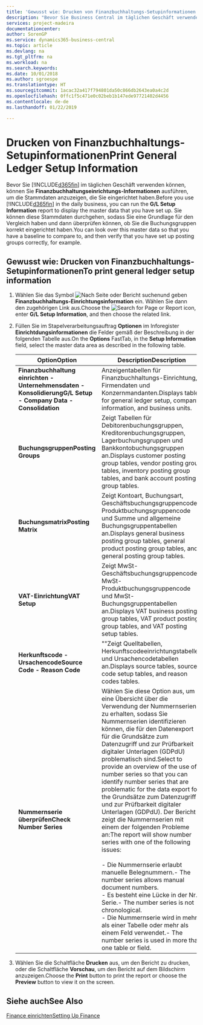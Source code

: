 ```yaml
---
title: 'Gewusst wie: Drucken von Finanzbuchhaltungs-Setupinformationen'
description: "Bevor Sie Business Central im täglichen Geschäft verwenden können, können Sie Finanzbuchhaltungseinrichtungs-Informationen ausführen, um die Stammdaten anzuzeigen, die Sie eingerichtet haben."
services: project-madeira
documentationcenter: 
author: SorenGP
ms.service: dynamics365-business-central
ms.topic: article
ms.devlang: na
ms.tgt_pltfrm: na
ms.workload: na
ms.search.keywords: 
ms.date: 10/01/2018
ms.author: sgroespe
ms.translationtype: HT
ms.sourcegitcommit: 1acac32a417f794801da50c866db2643ea0a4c2d
ms.openlocfilehash: 0ffc1f5c471e0c02beb1b147ede97721402d4456
ms.contentlocale: de-de
ms.lasthandoff: 01/22/2019

---
```

# <a name="print-general-ledger-setup-information"></a><span data-ttu-id="6086f-103">Drucken von Finanzbuchhaltungs-Setupinformationen</span><span class="sxs-lookup"><span data-stu-id="6086f-103">Print General Ledger Setup Information</span></span>
<span data-ttu-id="6086f-104">Bevor Sie [!INCLUDE[d365fin](../../includes/d365fin_md.md)] im täglichen Geschäft verwenden können, können Sie **Finanzbuchhaltungseinrichtungs-Informationen** ausführen, um die Stammdaten anzuzeigen, die Sie eingerichtet haben.</span><span class="sxs-lookup"><span data-stu-id="6086f-104">Before you use [!INCLUDE[d365fin](../../includes/d365fin_md.md)] in the daily business, you can run the **G/L Setup Information** report to display the master data that you have set up.</span></span> <span data-ttu-id="6086f-105">Sie können diese Stammdaten durchgehen, sodass Sie eine Grundlage für den Vergleich haben und dann überprüfen können, ob Sie die Buchungsgruppen korrekt eingerichtet haben.</span><span class="sxs-lookup"><span data-stu-id="6086f-105">You can look over this master data so that you have a baseline to compare to, and then verify that you have set up posting groups correctly, for example.</span></span>  

## <a name="to-print-general-ledger-setup-information"></a><span data-ttu-id="6086f-106">Gewusst wie: Drucken von Finanzbuchhaltungs-Setupinformationen</span><span class="sxs-lookup"><span data-stu-id="6086f-106">To print general ledger setup information</span></span>  

1.  <span data-ttu-id="6086f-107">Wählen Sie das Symbol ![Nach Seite oder Bericht suchen](../../media/ui-search/search_small.png " Nach Seite oder Bericht suchen")und geben **Finanzbuchhaltungs-Einrichtungsinformation** ein. Wählen Sie dann den zugehörigen Link aus.</span><span class="sxs-lookup"><span data-stu-id="6086f-107">Choose the ![Search for Page or Report](../../media/ui-search/search_small.png "Search for Page or Report icon") icon, enter **G/L Setup Information**, and then choose the related link.</span></span>  
2.  <span data-ttu-id="6086f-108">Füllen Sie im Stapelverarbeitungsauftrag **Optionen** im Inforegister **Einrichtdungsinformationen** die Felder gemäß der Beschreibung in der folgenden Tabelle aus.</span><span class="sxs-lookup"><span data-stu-id="6086f-108">On the **Options** FastTab, in the **Setup Information** field, select the master data area as described in the following table.</span></span>  

    |<span data-ttu-id="6086f-109">Option</span><span class="sxs-lookup"><span data-stu-id="6086f-109">Option</span></span>|<span data-ttu-id="6086f-110">Description</span><span class="sxs-lookup"><span data-stu-id="6086f-110">Description</span></span>|  
    |-------------------------------------|---------------------------------------|  
    |<span data-ttu-id="6086f-111">**Finanzbuchhaltung einrichten - Unternehmensdaten - Konsolidierung**</span><span class="sxs-lookup"><span data-stu-id="6086f-111">**G/L Setup - Company Data - Consolidation**</span></span>|<span data-ttu-id="6086f-112">Anzeigentabellen für Finanzbuchhaltungs-Einrichtung, Firmendaten und Konzernmandanten.</span><span class="sxs-lookup"><span data-stu-id="6086f-112">Displays tables for general ledger setup, company information, and business units.</span></span>|  
    |<span data-ttu-id="6086f-113">**Buchungsgruppen**</span><span class="sxs-lookup"><span data-stu-id="6086f-113">**Posting Groups**</span></span>|<span data-ttu-id="6086f-114">Zeigt Tabellen für Debitorenbuchungsgruppen, Kreditorenbuchungsgruppen, Lagerbuchungsgruppen und Bankkontobuchungsgruppen an.</span><span class="sxs-lookup"><span data-stu-id="6086f-114">Displays customer posting group tables, vendor posting group tables, inventory posting group tables, and bank account posting group tables.</span></span>|  
    |<span data-ttu-id="6086f-115">**Buchungsmatrix**</span><span class="sxs-lookup"><span data-stu-id="6086f-115">**Posting Matrix**</span></span>|<span data-ttu-id="6086f-116">Zeigt Kontoart, Buchungsart, Geschäftsbuchungsgruppencode, Produktbuchungsgruppencode und Summe und allgemeine Buchungsgruppentabellen an.</span><span class="sxs-lookup"><span data-stu-id="6086f-116">Displays general business posting group tables, general product posting group tables, and general posting group tables.</span></span>|  
    |<span data-ttu-id="6086f-117">**VAT-Einrichtung**</span><span class="sxs-lookup"><span data-stu-id="6086f-117">**VAT Setup**</span></span>|<span data-ttu-id="6086f-118">Zeigt MwSt-Geschäftsbuchungsgruppencode, MwSt-Produktbuchungsgruppencode und MwSt- Buchungsgruppentabellen an.</span><span class="sxs-lookup"><span data-stu-id="6086f-118">Displays VAT business posting group tables, VAT product posting group tables, and VAT posting setup tables.</span></span>|  
    |<span data-ttu-id="6086f-119">**Herkunftscode - Ursachencode**</span><span class="sxs-lookup"><span data-stu-id="6086f-119">**Source Code - Reason Code**</span></span>|<span data-ttu-id="6086f-120">""Zeigt Quelltabellen, Herkunftscodeeinrichtungstabellen und Ursachencodetabellen an.</span><span class="sxs-lookup"><span data-stu-id="6086f-120">Displays source tables, source code setup tables, and reason codes tables.</span></span>|  
    |<span data-ttu-id="6086f-121">**Nummernserie überprüfen**</span><span class="sxs-lookup"><span data-stu-id="6086f-121">**Check Number Series**</span></span>|<span data-ttu-id="6086f-122">Wählen Sie diese Option aus, um eine Übersicht über die Verwendung der Nummernserien zu erhalten, sodass Sie Nummernserien identifizieren können, die für den Datenexport für die Grundsätze zum Datenzugriff und zur Prüfbarkeit digitaler Unterlagen (GDPdU) problematisch sind.</span><span class="sxs-lookup"><span data-stu-id="6086f-122">Select to provide an overview of the use of number series so that you can identify number series that are problematic for the data export for the Grundsätze zum Datenzugriff und zur Prüfbarkeit digitaler Unterlagen (GDPdU).</span></span> <span data-ttu-id="6086f-123">Der Bericht zeigt die Nummernserien mit einem der folgenden Probleme an:</span><span class="sxs-lookup"><span data-stu-id="6086f-123">The report will show number series with one of the following issues:</span></span><br /><br /> <span data-ttu-id="6086f-124">-   Die Nummernserie erlaubt manuelle Belegnummern.</span><span class="sxs-lookup"><span data-stu-id="6086f-124">-   The number series allows manual document numbers.</span></span><br /><span data-ttu-id="6086f-125">-   Es besteht eine Lücke in der Nr.-Serie.</span><span class="sxs-lookup"><span data-stu-id="6086f-125">-   The number series is not chronological.</span></span><br /><span data-ttu-id="6086f-126">-   Die Nummernserie wird in mehr als einer Tabelle oder mehr als einem Feld verwendet.</span><span class="sxs-lookup"><span data-stu-id="6086f-126">-   The number series is used in more than one table or field.</span></span>|  

3.  <span data-ttu-id="6086f-127">Wählen Sie die Schaltfläche **Drucken** aus, um den Bericht zu drucken, oder die Schaltfläche **Vorschau**, um den Bericht auf dem Bildschirm anzuzeigen.</span><span class="sxs-lookup"><span data-stu-id="6086f-127">Choose the **Print** button to print the report or choose the **Preview** button to view it on the screen.</span></span>  

## <a name="see-also"></a><span data-ttu-id="6086f-128">Siehe auch</span><span class="sxs-lookup"><span data-stu-id="6086f-128">See Also</span></span>  
[<span data-ttu-id="6086f-129">Finance einrichten</span><span class="sxs-lookup"><span data-stu-id="6086f-129">Setting Up Finance</span></span>](../../finance-setup-finance.md)

